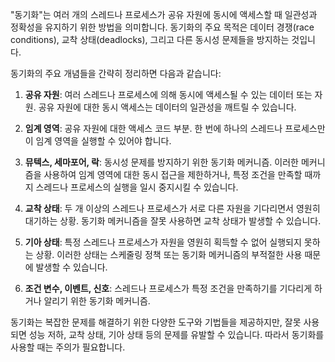 "동기화"는 여러 개의 스레드나 프로세스가 공유 자원에 동시에 액세스할 때 일관성과 정확성을 유지하기 위한 방법을 의미합니다. 동기화의 주요 목적은 데이터 경쟁(race conditions), 교착 상태(deadlocks), 그리고 다른 동시성 문제들을 방지하는 것입니다.

동기화의 주요 개념들을 간략히 정리하면 다음과 같습니다:

1. **공유 자원**: 여러 스레드나 프로세스에 의해 동시에 액세스될 수 있는 데이터 또는 자원. 공유 자원에 대한 동시 액세스는 데이터의 일관성을 깨트릴 수 있습니다.
    
2. **임계 영역**: 공유 자원에 대한 액세스 코드 부분. 한 번에 하나의 스레드나 프로세스만이 임계 영역을 실행할 수 있어야 합니다.
    
3. **뮤텍스, 세마포어, 락**: 동시성 문제를 방지하기 위한 동기화 메커니즘. 이러한 메커니즘을 사용하여 임계 영역에 대한 동시 접근을 제한하거나, 특정 조건을 만족할 때까지 스레드나 프로세스의 실행을 일시 중지시킬 수 있습니다.
    
4. **교착 상태**: 두 개 이상의 스레드나 프로세스가 서로 다른 자원을 기다리면서 영원히 대기하는 상황. 동기화 메커니즘을 잘못 사용하면 교착 상태가 발생할 수 있습니다.
    
5. **기아 상태**: 특정 스레드나 프로세스가 자원을 영원히 획득할 수 없어 실행되지 못하는 상황. 이러한 상태는 스케줄링 정책 또는 동기화 메커니즘의 부적절한 사용 때문에 발생할 수 있습니다.
    
6. **조건 변수, 이벤트, 신호**: 스레드나 프로세스가 특정 조건을 만족하기를 기다리게 하거나 알리기 위한 동기화 메커니즘.
    

동기화는 복잡한 문제를 해결하기 위한 다양한 도구와 기법들을 제공하지만, 잘못 사용되면 성능 저하, 교착 상태, 기아 상태 등의 문제를 유발할 수 있습니다. 따라서 동기화를 사용할 때는 주의가 필요합니다.